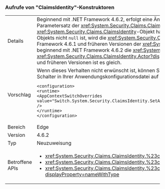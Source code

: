 ### <a name="calls-to-claimsidentity-constructors"></a>Aufrufe von "ClaimsIdentity"-Konstruktoren

|   |   |
|---|---|
|Details|Beginnend mit .NET Framework 4.6.2, erfolgt eine Änderung in wie <xref:System.Security.Claims.ClaimsIdentity> Konstruktoren mit einer <xref:System.Security.Principal.IIdentity?displayProperty=name> Parametersatz der <xref:System.Security.Claims.ClaimsIdentity.Actor?displayProperty=name> Eigenschaft. Wenn es sich bei dem <xref:System.Security.Principal.IIdentity?displayProperty=name>-Argument um ein <xref:System.Security.Claims.ClaimsIdentity>-Objekt handelt und die <xref:System.Security.Claims.ClaimsIdentity.Actor?displayProperty=name>-Eigenschaft des <xref:System.Security.Claims.ClaimsIdentity>-Objekts nicht <code>null</code> ist, wird die <xref:System.Security.Claims.ClaimsIdentity.Actor?displayProperty=name>-Eigenschaft mithilfe der <xref:System.Security.Claims.ClaimsIdentity.Clone>-Methode angefügt. In den Framework 4.6.1 und früheren Versionen der <xref:System.Security.Claims.ClaimsIdentity.Actor?displayProperty=name> Eigenschaft wie ein vorhandener Verweis angefügt ist. Aufgrund dieser Änderung, beginnend mit .NET Framework 4.6.2 die <xref:System.Security.Claims.ClaimsIdentity.Actor?displayProperty=name> -Eigenschaft der neuen <xref:System.Security.Claims.ClaimsIdentity> Objekt ist nicht gleich der <xref:System.Security.Claims.ClaimsIdentity.Actor?displayProperty=name> Eigenschaft des Konstruktors <xref:System.Security.Principal.IIdentity?displayProperty=name> Argument. In der .NET Framework 4.6.1 und früheren Versionen ist es gleich.|
|Vorschlag|Wenn dieses Verhalten nicht erwünscht ist, können Sie das vorherige Verhalten wiederherstellen, indem Sie den <code>Switch.System.Security.ClaimsIdentity.SetActorAsReferenceWhenCopyingClaimsIdentity</code>-Schalter in Ihrer Anwendungskonfigurationsdatei auf <code>true</code> festlegen. Dies erfordert, dass Sie Folgendes zum Hinzufügen der <code>&lt;runtime&gt;</code> Abschnitt der Datei "Web.config":<pre><code class="language-xml">&lt;configuration&gt;&#13;&#10;&lt;runtime&gt;&#13;&#10;&lt;AppContextSwitchOverrides value=&quot;Switch.System.Security.ClaimsIdentity.SetActorAsReferenceWhenCopyingClaimsIdentity=true&quot; /&gt;&#13;&#10;&lt;/runtime&gt;&#13;&#10;&lt;/configuration&gt;&#13;&#10;</code></pre>|
|Bereich|Edge|
|Version|4.6.2|
|Typ|Neuzuweisung|
|Betroffene APIs|<ul><li><xref:System.Security.Claims.ClaimsIdentity.%23ctor(System.Security.Principal.IIdentity)?displayProperty=nameWithType></li><li><xref:System.Security.Claims.ClaimsIdentity.%23ctor(System.Security.Principal.IIdentity,System.Collections.Generic.IEnumerable{System.Security.Claims.Claim})?displayProperty=nameWithType></li><li><xref:System.Security.Claims.ClaimsIdentity.%23ctor(System.Security.Principal.IIdentity,System.Collections.Generic.IEnumerable{System.Security.Claims.Claim},System.String,System.String,System.String)?displayProperty=nameWithType></li></ul>|

